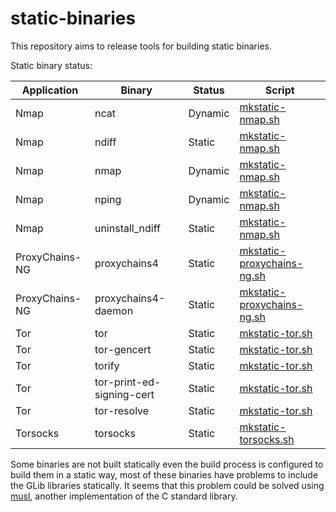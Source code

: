 # static-binaries

This repository aims to release tools for building static binaries.

Static binary status:

| Application    | Binary                    | Status  | Script                                                             |
|----------------|---------------------------|---------|--------------------------------------------------------------------|
| Nmap           | ncat                      | Dynamic | [mkstatic-nmap.sh](./scripts/mkstatic-nmap.sh)                     |
| Nmap           | ndiff                     | Static  | [mkstatic-nmap.sh](./scripts/mkstatic-nmap.sh)                     |
| Nmap           | nmap                      | Dynamic | [mkstatic-nmap.sh](./scripts/mkstatic-nmap.sh)                     |
| Nmap           | nping                     | Dynamic | [mkstatic-nmap.sh](./scripts/mkstatic-nmap.sh)                     |
| Nmap           | uninstall_ndiff           | Static  | [mkstatic-nmap.sh](./scripts/mkstatic-nmap.sh)                     |
| ProxyChains-NG | proxychains4              | Static  | [mkstatic-proxychains-ng.sh](./scripts/mkstatic-proxychains-ng.sh) |
| ProxyChains-NG | proxychains4-daemon       | Static  | [mkstatic-proxychains-ng.sh](./scripts/mkstatic-proxychains-ng.sh) |
| Tor            | tor                       | Static  | [mkstatic-tor.sh](./scripts/mkstatic-tor.sh)                       |
| Tor            | tor-gencert               | Static  | [mkstatic-tor.sh](./scripts/mkstatic-tor.sh)                       |
| Tor            | torify                    | Static  | [mkstatic-tor.sh](./scripts/mkstatic-tor.sh)                       |
| Tor            | tor-print-ed-signing-cert | Static  | [mkstatic-tor.sh](./scripts/mkstatic-tor.sh)                       |
| Tor            | tor-resolve               | Static  | [mkstatic-tor.sh](./scripts/mkstatic-tor.sh)                       |
| Torsocks       | torsocks                  | Static  | [mkstatic-torsocks.sh](./scripts/mkstatic-torsocks.sh)             |

Some binaries are not built statically even the build process is configured to build them in a static way, most of these binaries have problems to include the GLib libraries statically. It seems that this problem could be solved using [musl](https://musl.libc.org/), another implementation of the C standard library.
